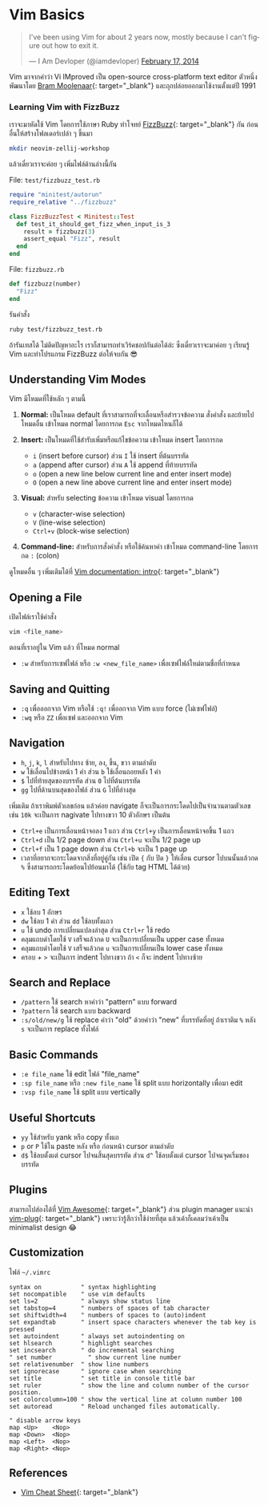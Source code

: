 # Vim Basics

<blockquote class="twitter-tweet"><p lang="en" dir="ltr">I&#39;ve been using Vim for about 2 years now, mostly because I can&#39;t figure out how to exit it.</p>&mdash; I Am Devloper (@iamdevloper) <a href="https://twitter.com/iamdevloper/status/435555976687923200?ref_src=twsrc%5Etfw">February 17, 2014</a></blockquote> <script async src="https://platform.twitter.com/widgets.js" charset="utf-8"></script>

Vim มาจากคำว่า Vi IMproved เป็น open-source cross-platform text editor ตัวหนึ่ง
พัฒนาโดย [Bram Moolenaar](https://en.wikipedia.org/wiki/Bram_Moolenaar){:
target="_blank"} และถุกปล่อยออกมาใช้งานตั้งแต่ปี 1991

### Learning Vim with FizzBuzz

เราจะมาหัดใช้ Vim โดยการใช้ภาษา Ruby ทำโจทย์
[FizzBuzz](https://en.wikipedia.org/wiki/Fizz_buzz){: target="_blank"} กัน
ก่อนอื่นให้สร้างโฟลเดอร์เปล่า ๆ ขึ้นมา

```bash
mkdir neovim-zellij-workshop
```

แล้วเดี๋ยวเราจะค่อย ๆ เพิ่มไฟล์ด้านล่างนี้กัน

File: `test/fizzbuzz_test.rb`

```ruby
require "minitest/autorun"
require_relative "../fizzbuzz"

class FizzBuzzTest < Minitest::Test
  def test_it_should_get_fizz_when_input_is_3
    result = fizzbuzz(3)
    assert_equal "Fizz", result
  end
end
```

File: `fizzbuzz.rb`

```ruby
def fizzbuzz(number)
  "Fizz"
end
```

รันคำสั่ง

```sh
ruby test/fizzbuzz_test.rb
```

ถ้ารันเทสได้ ไม่ติดปัญหาอะไร เราก็สามารถทำเวิร์คชอปกันต่อได้ล่ะ ซึ่งเดี๋ยวเราจะมาค่อย ๆ เรียนรู้ Vim
และทำโปรแกรม FizzBuzz ต่อให้จบกัน 😎

## Understanding Vim Modes

Vim มีโหมดที่ใช้หลัก ๆ ตามนี้

1. **Normal:** เป็นโหมด default ที่เราสามารถที่จะเลื่อนหรือสำรวจข้อความ สั่งคำสั่ง
   และย้ายไปโหมดอื่น เข้าโหมด normal โดยการกด `Esc` จากโหมดไหนก็ได้

1. **Insert:** เป็นโหมดที่ใช้สำรับเพิ่มหรือแก้ไขข้อความ เข้าโหมด insert โดยการกด

    * `i` (insert before cursor) ส่วน `I` ใช้ insert ที่ต้นบรรทัด
    * `a` (append after cursor) ส่วน `A` ใช้ append ที่ท้ายบรรทัด
    * `o` (open a new line below current line and enter insert mode)
    * `O` (open a new line above current line and enter insert mode)

1. **Visual:** สำหรับ selecting ข้อความ เข้าโหมด visual โดยการกด

    * `v` (character-wise selection)
    * `V` (line-wise selection)
    * `Ctrl+v` (block-wise selection)

1. **Command-line:** สำหรับการสั่งคำสั่ง หรือใช้ค้นหาคำ เข้าโหมด command-line โดยการกด
   `:` (colon)

ดูโหมดอื่น ๆ เพิ่มเติมได้ที่ [Vim documentation:
intro](https://vimdoc.sourceforge.net/htmldoc/intro.html#vim-modes-intro){:
target="_blank"}

## Opening a File

เปิดไฟล์เราใช้คำสั่ง

```bash
vim <file_name>
```

ตอนที่เราอยู่ใน Vim แล้ว ที่โหมด normal

* `:w` สำหรับการเซฟไฟล์ หรือ `:w <new_file_name>` เพื่อเซฟไฟล์ใหม่ตามชื่อที่กำหนด

## Saving and Quitting

* `:q` เพื่อออกจาก Vim หรือใช้ `:q!` เพื่ออกจาก Vim แบบ force (ไม่เซฟไฟล์)
* `:wq` หรือ `ZZ` เพื่อเซฟ และออกจาก Vim

## Navigation

* `h`, `j`, `k`, `l` สำหรับไปทาง ซ้าย, ลง, ขึ้น, ขวา ตามลำดับ
* `w` ใช้เลื่อนไปข้างหน้า 1 คำ ส่วน `b` ใช้เลื่อนถอยหลัง 1 คำ
* `$` ไปที่ท้ายสุดของบรรทัด ส่วน `0` ไปที่ต้นบรรทัด
* `gg` ไปที่ด้านบนสุดของไฟล์ ส่วน `G` ไปที่ล่างสุด

เพิ่มเติม ถ้าเราพิมพ์ตัวเลขก่อน แล้วค่อย navigate ก็จะเป็นการกระโดดไปเป็นจำนวนตามตัวเลข เช่น
`10k` จะเป็นการ nagivate ไปทางขวา 10 ตัวอักษร เป็นต้น

* `Ctrl+e` เป็นการเลื่อนหน้าจอลง 1 แถว ส่วน `Ctrl+y` เป็นการเลื่อนหน้าจอขึ้น 1 แถว
* `Ctrl+d` เป็น 1/2 page down ส่วน `Ctrl+u` จะเป็น 1/2 page up
* `Ctrl+f` เป็น 1 page down ส่วน `Ctrl+b` จะเป็น 1 page up
* เวลาที่อยากจะกระโดดจากสิ่งที่อยู่คู่กัน เช่น เปิด `{` กับ ปิด `}` ให้เลื่อน cursor ไปบนนั้นแล้วกด `%` ซึ่งสามารถกระโดดย้อนไปย้อนมาได้ (ใช้กับ tag HTML ได้ด้วย)

## Editing Text

* `x` ใช้ลบ 1 อักษร
* `dw` ใช้ลบ 1 คำ ส่วน `dd` ใช้ลบทั้งแถว
* `u` ใช้ undo การเปลี่ยนแปลงล่าสุด ส่วน `Ctrl+r` ใช้ redo
* คลุมแถบดำโดยใช้ `V` เสร็จแล้วกด `U` จะเป็นการเปลี่ยนเป็น upper case ทั้งหมด
* คลุมแถบดำโดยใช้ `V` เสร็จแล้วกด `u` จะเป็นการเปลี่ยนเป็น lower case ทั้งหมด
* ครอบ + `>` จะเป็นการ indent ไปทางขวา ถ้า `<` ก็จะ indent ไปทางซ้าย

## Search and Replace

* `/pattern` ใช้ search หาคำว่า "pattern" แบบ forward
* `?pattern` ใช้ search แบบ backward
* `:s/old/new/g` ใช้ replace คำว่า "old" ด้วยคำว่า "new" ที่บรรทัดที่อยู่ ถ้าเราติม `%` หลัง `s` จะเป็นการ replace ทั้งไฟล์

## Basic Commands

* `:e file_name` ใช้ edit ไฟล์ "file_name"
* `:sp file_name` หรือ `:new file_name` ใช้ split แบบ horizontally เพื่อมา edit
* `:vsp file_name` ใช้ split แบบ vertically

## Useful Shortcuts

* `yy` ใช้สำหรับ yank หรือ copy ทั้งแถ
* `p` or `P` ใช้ใน paste หลัง หรือ ก่อนหน้า cursor ตามลำดับ
* `d$` ใช้ลบตั้งแต่ cursor ไปจนสิ้นสุดบรรทัด ส่วน `d^` ใช้ลบตั้งแต่ cursor ไปจนจุดเริ่มของบรรทัด

## Plugins

สามารถไปส่องได้ที่ [Vim Awesome](https://vimawesome.com/){: target="_blank"} ส่วน
plugin manager แนะนำ [vim-plug](https://junegunn.github.io/vim-plug/){:
target="_blank"} เพราะว่ารู้สึกว่าใช้ง่ายที่สุด แล้วเค้าก็เคลมว่าเค้าเป็น minimalist design 😂


## Customization

ไฟล์ `~/.vimrc`

```vim
syntax on           " syntax highlighting
set nocompatible    " use vim defaults
set ls=2            " always show status line
set tabstop=4       " numbers of spaces of tab character
set shiftwidth=4    " numbers of spaces to (auto)indent
set expandtab       " insert space characters whenever the tab key is pressed
set autoindent      " always set autoindenting on
set hlsearch        " highlight searches
set incsearch       " do incremental searching
" set number          " show current line number
set relativenumber  " show line numbers
set ignorecase      " ignore case when searching
set title           " set title in console title bar
set ruler           " show the line and column number of the cursor position.
set colorcolumn=100 " show the vertical line at column number 100
set autoread        " Reload unchanged files automatically.

" disable arrow keys
map <Up>    <Nop>
map <Down>  <Nop>
map <Left>  <Nop>
map <Right> <Nop>
```

## References

* [Vim Cheat Sheet](https://vim.rtorr.com/){: target="_blank"}
